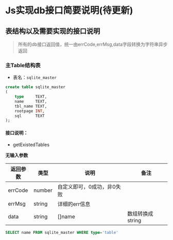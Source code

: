# Js实现db接口简要说明(待更新)

## 表结构以及需要实现的接口说明

> 所有的db接口返回值，统一由errCode,errMsg,data字段转换为字符串异步返回

### 主Table结构表

- 表名：`sqlite_master`

```sql
create table sqlite_master
(
    type     TEXT,
    name     TEXT,
    tbl_name TEXT,
    rootpage INT,
    sql      TEXT
);

```

#### 接口说明：

- getExistedTables

**无输入参数**

| 返回参数 | 类型 | 说明 | 备注 |
| --------- |--------| ----- |-----|
| errCode | number | 自定义即可，0成功，非0失败 | |
| errMsg | string | 详细的err信息 | |
| data    | string | []name |数组转换成string|


```sql
SELECT name FROM sqlite_master WHERE type='table'
```